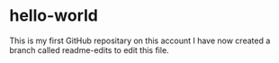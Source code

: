 # hello-world
This is my first GitHub repositary on this account
I have now created a branch called readme-edits to edit this file.
